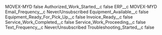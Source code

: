 <?xml version="1.0" encoding="UTF-8"?>
<CustomMetadata xmlns="http://soap.sforce.com/2006/04/metadata" xmlns:xsi="http://www.w3.org/2001/XMLSchema-instance" xmlns:xsd="http://www.w3.org/2001/XMLSchema">
    <label>MOVEX-MYD</label>
    <protected>false</protected>
    <values>
        <field>Authorized_Work_Started__c</field>
        <value xsi:type="xsd:boolean">false</value>
    </values>
    <values>
        <field>ERP__c</field>
        <value xsi:type="xsd:string">MOVEX-MYD</value>
    </values>
    <values>
        <field>Email_Frequency__c</field>
        <value xsi:type="xsd:string">Never/Unsubscribed</value>
    </values>
    <values>
        <field>Equipment_Available__c</field>
        <value xsi:type="xsd:boolean">false</value>
    </values>
    <values>
        <field>Equipment_Ready_For_Pick_Up__c</field>
        <value xsi:type="xsd:boolean">false</value>
    </values>
    <values>
        <field>Invoice_Ready__c</field>
        <value xsi:type="xsd:boolean">false</value>
    </values>
    <values>
        <field>Service_Work_Completed__c</field>
        <value xsi:type="xsd:boolean">false</value>
    </values>
    <values>
        <field>Service_Work_Proceeding__c</field>
        <value xsi:type="xsd:boolean">false</value>
    </values>
    <values>
        <field>Text_Frequency__c</field>
        <value xsi:type="xsd:string">Never/Unsubscribed</value>
    </values>
    <values>
        <field>Troubleshooting_Started__c</field>
        <value xsi:type="xsd:boolean">false</value>
    </values>
</CustomMetadata>
